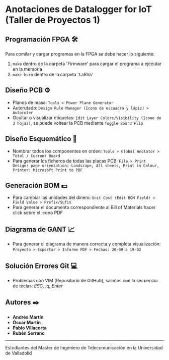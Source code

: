 # Anotaciones de Datalogger for IoT (Taller de Proyectos 1)



## Programación FPGA 🛠️
Para comilar y cargar programas en la FPGA se debe hacer lo siguiente:

1. `make` dentro de la carpeta 'Firmware' para cargar el programa a ejecutar en la memoria
2. `make burn` dentro de la carpeta 'LaRVa'

## Diseño PCB ⚙️

* Planos de masa: `Tools > Power Plane Generator`
* Autorutado: `Design Rule Manager (Icono de escuadra y lápiz) > Autoruter` 
* Ocultar o visualizar etiquetas: `Edit Layer Colors/Visibility (Icono de 3 hojas)`, se puede voltear la PCB mediante `Toggle Board Flip`

## Diseño Esquemático 🔩
* Nombrar todos los componentes en orden: `Tools > Global Anotator > Total / Current Board`
* Para generar los ficheros de todas las placas PCB: `File > Print Design: page orientation: Landscape, All sheets, Print in Colour, Printer: Microsoft Print to PDF`

## Generación BOM 💵
* Para cambiar las unidades del dinero: `Unit Cost (Edit BOM Field) > Field Value > Prefix/Sufix`
* Para generar el documento correspondiente al Bill of Materials hacer click sobre el icono PDF

## Diagrama de GANT 📈
* Para generar el diagrama de manera correcta y completa visualización: `Proyecto > Exportar > Informe PDF > Fechas: 20-09 a 19-02`

## Solución Errores Git 💻
* Problemas con VIM (Repositorio de GitHub), salimos con la secuencia de teclas: _ESC, :q, Enter_



## Autores ✒️
* **Andrés Martín**
* **Óscar Martín**
* **Pablo Villacorta**
* **Rubén Serrano**
---
Estudiantes del Master de Ingeniero de Telecomunicación en la Universidad de Valladolid

